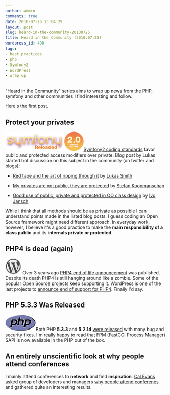```yaml
---
author: admin
comments: true
date: 2010-07-25 13:04:29
layout: post
slug: heard-in-the-community-20100725
title: Heard in the Community (2010.07.25)
wordpress_id: 490
tags:
- best practices
- php
- Symfony2
- WordPress
- wrap up
---
```


"Heard in the Community" series aims to wrap up news from the PHP, symfony and other communities I find interesting and follow.

Here's the first post.


## Protect your privates


![Symfony2](/uploads/wp/2010/07/mini_logo.png)[Symfony2 coding standards](http://symfony-reloaded.org/contributing/Code/Standards) favor public and protected access modifiers over private. Blog post by Lukas started hot discussion on this subject in the community (on twitter and blogs):



	
  * [Red tape and the art of ripping through it](http://pooteeweet.org/blog/1799/1799#m1799) by [Lukas Smith](http://twitter.com/dybvandal)

	
  * [My privates are not public, they are protected](http://www.leftontheweb.com/message/My_privates_are_not_public_they_are_protected) by [Stefan Koopmanschap](http://twitter.com/skoop)

	
  * [Good use of public, private and protected in OO class design](http://www.jansch.nl/2010/07/19/good-use-of-public-private-and-protected-in-oo-class-design/) by [Ivo Jansch](http://twitter.com/ijansch)


While I think that all methods should be as private as possible I can understand points made in the listed blog posts. I guess coding an Open Source framework might need different approach. In everyday work, however, I believe it's a good practice to make the **main responsibility of a class public** and its **internals private or protected**.


## PHP4 is dead (again)


![WordPress](/uploads/wp/2010/07/grey-s.png) Over 3 years ago [PHP4 end of life announcement](http://www.php.net/archive/2007.php#2007-07-13-1) was published. Despite its death PHP4 is still hanging around like a zombie. Some of the popular Open Source projects keep supporting it. WordPress is one of the last projects to [announce end of support for PHP4](http://wordpress.org/news/2010/07/eol-for-php4-and-mysql4/). Finally I'd say.


## PHP 5.3.3 Was Released


![PHP](/uploads/wp/2010/05/php-med-trans-light.gif)Both PHP **5.3.3** and **5.2.14** [were released](http://www.php.net/archive/2010.php#id2010-07-22-2) with many bug and security fixes. I'm really happy to read that [FPM](http://php-fpm.org/) (FastCGI Process Manager) SAPI is now available in the PHP out of the box.


## An entirely unscientific look at why people attend conferences


I mainly attend conferences to **network** and find **inspiration**. [Cal Evans](http://twitter.com/calevans) asked group of developers and managers [why people attend conferenes](http://blog.calevans.com/2010/07/19/an-entirely-unscientific-look-at-why-people-attend-conferences/) and gathered quite an interesting results.
